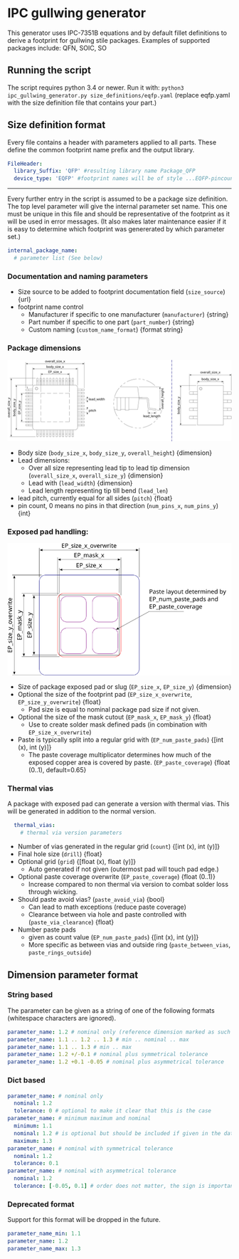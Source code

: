 # IPC gullwing generator

This generator uses IPC-7351B equations and by default fillet definitions to derive a footprint for gullwing stile packages.
Examples of supported packages include: QFN, SOIC, SO

## Running the script

The script requires python 3.4 or newer. Run it with:
`python3 ipc_gullwing_generator.py size_definitions/eqfp.yaml` (replace eqfp.yaml with the size definition file that contains your part.)

## Size definition format

Every file contains a header with parameters applied to all parts. These define the common footprint name prefix and the output library.

``` yaml
FileHeader:
  library_Suffix: 'QFP' #resulting library name Package_QFP
  device_type: 'EQFP' #footprint names will be of style ...EQFP-pincount_...
```

---

Every further entry in the script is assumed to be a package size definition. The top level parameter will give the internal parameter set name. This one must be unique in this file and should be representative of the footprint as it will be used in error messages. (It also makes later maintenance easier if it is easy to determine which footprint was genererated by which parameter set.)

``` yaml
internal_package_name:
  # parameter list (See below)
```

### Documentation and naming parameters
- Size source to be added to footprint documentation field (`size_source`) {url}
- footprint name control
  - Manufacturer if specific to one manufacturer (`manufacturer`) {string}
  - Part number if specific to one part (`part_number`) {string}
  - Custom naming (`custom_name_format`) {format string}

### Package dimensions
![dimension example](./dimension_system.svg)
- Body size (`body_size_x`, `body_size_y`, `overall_height`) {dimension}
- Lead dimensions:
  - Over all size representing lead tip to lead tip dimension (`overall_size_x`, `overall_size_y`) {dimension}
  - Lead with (`lead_width`) {dimension}
  - Lead length representing tip till bend (`lead_len`)
- lead pitch, currently equal for all sides (`pitch`) {float}
- pin count, 0 means no pins in that direction (`num_pins_x`, `num_pins_y`) {int}


### Exposed pad handling:
![exposed pad example](./ep_handling.svg)
- Size of package exposed pad or slug (`EP_size_x`, `EP_size_y`) {dimension}
- Optional the size of the footprint pad (`EP_size_x_overwrite`, `EP_size_y_overwrite`) {float}
   - Pad size is equal to nominal package pad size if not given.
- Optional the size of the mask cutout (`EP_mask_x`, `EP_mask_y`) {float}
   - Use to create solder mask defined pads (in combination with `EP_size_x_overwrite`)
- Paste is typically split into a regular grid with (`EP_num_paste_pads`) {[int (x), int (y)]}
  - The paste coverage multiplicator determines how much of the exposed copper area is covered by paste. (`EP_paste_coverage`) {float (0..1), default=0.65}

### Thermal vias
A package with exposed pad can generate a version with thermal vias. This will be generated in addition to the normal version.
``` yaml
  thermal_vias:
    # thermal via version parameters
```
- Number of vias generated in the regular grid (`count`) {[int (x), int (y)]}
- Final hole size (`drill`) {float}
- Optional grid (`grid`) {[float (x), float (y)]}
  - Auto generated if not given (outermost pad will touch pad edge.)
- Optional paste coverage overwrite (`EP_paste_coverage`) {float (0..1)}
  - Increase compared to non thermal via version to combat solder loss through wicking.
- Should paste avoid vias? (`paste_avoid_via`) {bool}
  - Can lead to math exceptions (reduce paste coverage)
  - Clearance between via hole and paste controlled with (`paste_via_clearance`) {float}
- Number paste pads
  - given as count value (`EP_num_paste_pads`) {[int (x), int (y)]}
  - More specific as between vias and outside ring (`paste_between_vias`, `paste_rings_outside`)


## Dimension parameter format

### String based

The parameter can be given as a string of one of the following formats (whitespace characters are ignored).

```yaml
parameter_name: 1.2 # nominal only (reference dimension marked as such in datasheet)
parameter_name: 1.1 .. 1.2 .. 1.3 # min .. nominal .. max
parameter_name: 1.1 .. 1.3 # min .. max
parameter_name: 1.2 +/-0.1 # nominal plus symmetrical tolerance
parameter_name: 1.2 +0.1 -0.05 # nominal plus asymmetrical tolerance
```

### Dict based

```yaml
parameter_name: # nominal only
  nominal: 1.2
  tolerance: 0 # optional to make it clear that this is the case
parameter_name: # minimum maximum and nominal
  minimum: 1.1
  nominal: 1.2 # is optional but should be included if given in the datasheet
  maximum: 1.3
parameter_name: # nominal with symmetrical tolerance
  nominal: 1.2
  tolerance: 0.1
parameter_name: # nominal with asymmetrical tolerance
  nominal: 1.2
  tolerance: [-0.05, 0.1] # order does not matter, the sign is important.
```

### Deprecated format

Support for this format will be dropped in the future.

```yaml
parameter_name_min: 1.1
parameter_name: 1.2
parameter_name_max: 1.3
```
